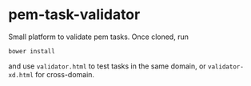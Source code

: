 # pem-task-validator

Small platform to validate pem tasks. Once cloned, run

    bower install

and use `validator.html` to test tasks in the same domain, or `validator-xd.html` for cross-domain.
